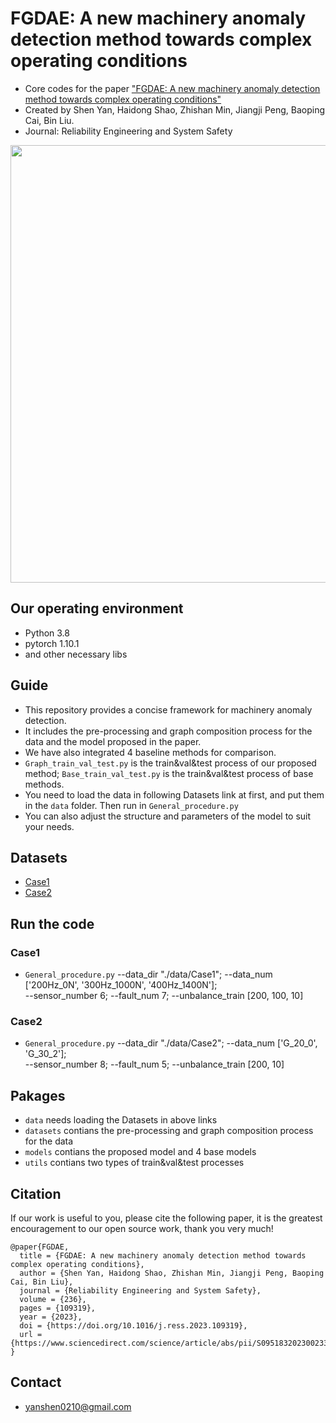 # FGDAE:  A new machinery anomaly detection method towards complex operating conditions
* Core codes for the paper ["FGDAE: A new machinery anomaly detection method towards complex operating conditions"](https://www.sciencedirect.com/science/article/abs/pii/S0951832023002338)
* Created by Shen Yan, Haidong Shao, Zhishan Min, Jiangji Peng, Baoping Cai, Bin Liu.
* Journal: Reliability Engineering and System Safety

<div align="center">
<img src="https://github.com/yanshen0210/FGDAE-a-machinery-fault-detection-method/blob/main/framework.jpg" width="700" />
</div>

## Our operating environment
* Python 3.8
* pytorch  1.10.1
* and other necessary libs

## Guide 
* This repository provides a concise framework for machinery anomaly detection. 
* It includes the pre-processing and graph composition process for the data and the model proposed in the paper. 
* We have also integrated 4 baseline methods for comparison.
* `Graph_train_val_test.py` is the train&val&test process of our proposed method; `Base_train_val_test.py` is the train&val&test process of base methods.
* You need to load the data in following Datasets link at first, and put them in the `data` folder. Then run in `General_procedure.py`
* You can also adjust the structure and parameters of the model to suit your needs.

## Datasets
* [Case1](https://drive.google.com/drive/folders/1NXA2eh_8OFHisuNl05y3KTWBbgqmCYTi?usp=sharing)
* [Case2](https://drive.google.com/drive/folders/1IVh5Y7LvUVxECtLDu08pfUEn93GLk79M?usp=sharing)

## Run the code
### Case1
* `General_procedure.py` --data_dir "./data/Case1"; --data_num ['200Hz_0N', '300Hz_1000N', '400Hz_1400N']; 
<br> --sensor_number 6; --fault_num 7; --unbalance_train [200, 100, 10]
### Case2
* `General_procedure.py` --data_dir "./data/Case2"; --data_num ['G_20_0', 'G_30_2']; 
<br> --sensor_number 8; --fault_num 5; --unbalance_train [200, 10]

## Pakages
* `data` needs loading the Datasets in above links
* `datasets` contians the pre-processing and graph composition process for the data
* `models` contians the proposed model and 4 base models
* `utils` contians two types of train&val&test processes

## Citation
If our work is useful to you, please cite the following paper, it is the greatest encouragement to our open source work, thank you very much!
```
@paper{FGDAE,
  title = {FGDAE: A new machinery anomaly detection method towards complex operating conditions},
  author = {Shen Yan, Haidong Shao, Zhishan Min, Jiangji Peng, Baoping Cai, Bin Liu},
  journal = {Reliability Engineering and System Safety},
  volume = {236},
  pages = {109319},
  year = {2023},
  doi = {https://doi.org/10.1016/j.ress.2023.109319},
  url = {https://www.sciencedirect.com/science/article/abs/pii/S0951832023002338},
}
```

## Contact
- yanshen0210@gmail.com
